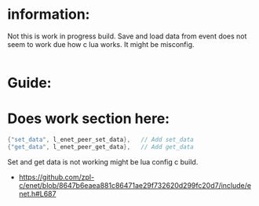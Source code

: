 

# information:
  Not this is work in progress build. Save and load data from event does not seem to work due how c lua works. It might be misconfig.
```
```

# Guide:



# Does work section here:
```c
{"set_data", l_enet_peer_set_data},   // Add set_data
{"get_data", l_enet_peer_get_data},   // Add get_data
```
  Set and get data is not working might be lua config c build.

- https://github.com/zpl-c/enet/blob/8647b6eaea881c86471ae29f732620d299fc20d7/include/enet.h#L687
